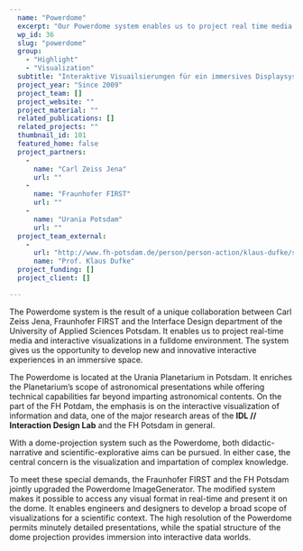 ```yaml
---
  name: "Powerdome"
  excerpt: "Our Powerdome system enables us to project real time media and interactive visualizations in a immersive fulldome environment."
  wp_id: 36
  slug: "powerdome"
  group: 
    - "Highlight"
    - "Visualization"
  subtitle: "Interaktive Visuailsierungen für ein immersives Displaysystem"
  project_year: "Since 2009"
  project_team: []
  project_website: ""
  project_material: ""
  related_publications: []
  related_projects: ""
  thumbnail_id: 101
  featured_home: false
  project_partners: 
    - 
      name: "Carl Zeiss Jena"
      url: ""
    - 
      name: "Fraunhofer FIRST"
      url: ""
    - 
      name: "Urania Potsdam"
      url: ""
  project_team_external: 
    - 
      url: "http://www.fh-potsdam.de/person/person-action/klaus-dufke/show/Person/"
      name: "Prof. Klaus Dufke"
  project_funding: []
  project_client: []

---
```

The Powerdome system is the result of a unique collaboration between Carl Zeiss Jena, Fraunhofer FIRST and the Interface Design department of the University of Applied Sciences Potsdam. It enables us to project real-time media and interactive visualizations in a fulldome environment. The system gives us the opportunity to develop new and innovative interactive experiences in an immersive space.

The Powerdome is located at the Urania Planetarium in Potsdam. It enriches the Planetarium’s scope of astronomical presentations while offering technical capabilities far beyond imparting astronomical contents. On the part of the FH Potdam, the emphasis is on the interactive visualization of information and data, one of the major research areas of the <strong>IDL // Interaction Design Lab</strong> and the FH Potsdam in general.

With a dome-projection system such as the Powerdome, both didactic-narrative and scientific-explorative aims can be pursued. In either case, the central concern is the visualization and impartation of complex knowledge.

To meet these special demands, the Fraunhofer FIRST and the FH Potsdam jointly upgraded the Powerdome ImageGenerator. The modified system makes it possible to access any visual format in real-time and present it on the dome. It enables engineers and designers to develop a broad scope of visualizations for a scientific context. The high resolution of the Powerdome permits minutely detailed presentations, while the spatial structure of the dome projection provides immersion into interactive data worlds.

